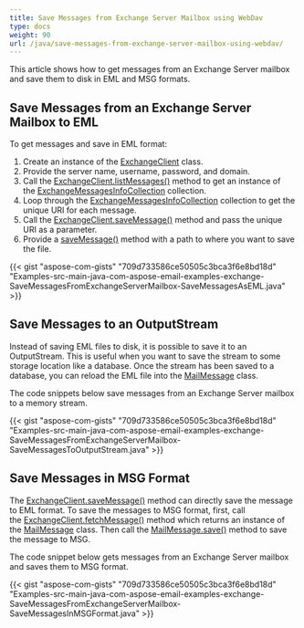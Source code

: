 ```yaml
---
title: Save Messages from Exchange Server Mailbox using WebDav
type: docs
weight: 90
url: /java/save-messages-from-exchange-server-mailbox-using-webdav/
---
```


This article shows how to get messages from an Exchange Server mailbox and save them to disk in EML and MSG formats.
## **Save Messages from an Exchange Server Mailbox to EML**
To get messages and save in EML format:

1. Create an instance of the [ExchangeClient](https://apireference.aspose.com/email/java/com.aspose.email/exchangeclient) class.
1. Provide the server name, username, password, and domain.
1. Call the [ExchangeClient.listMessages()](https://apireference.aspose.com/email/java/com.aspose.email/exchangeclient#listMessages\(java.lang.String\)) method to get an instance of the [ExchangeMessagesInfoCollection](https://apireference.aspose.com/email/java/com.aspose.email/ExchangeMessageInfoCollection) collection.
1. Loop through the [ExchangeMessagesInfoCollection](https://apireference.aspose.com/email/java/com.aspose.email/ExchangeMessageInfoCollection) collection to get the unique URI for each message.
1. Call the [ExchangeClient.saveMessage()](https://apireference.aspose.com/email/java/com.aspose.email/exchangeclient#saveMessage\(java.lang.String,%20java.io.OutputStream\)) method and pass the unique URI as a parameter.
1. Provide a [saveMessage()](https://apireference.aspose.com/email/java/com.aspose.email/exchangeclient#saveMessage\(java.lang.String,%20java.io.OutputStream\)) method with a path to where you want to save the file.
 

{{< gist "aspose-com-gists" "709d733586ce50505c3bca3f6e8bd18d" "Examples-src-main-java-com-aspose-email-examples-exchange-SaveMessagesFromExchangeServerMailbox-SaveMessagesAsEML.java" >}}
## **Save Messages to an OutputStream**
Instead of saving EML files to disk, it is possible to save it to an OutputStream. This is useful when you want to save the stream to some storage location like a database. Once the stream has been saved to a database, you can reload the EML file into the [MailMessage](https://apireference.aspose.com/email/java/com.aspose.email/MailMessage) class.

The code snippets below save messages from an Exchange Server mailbox to a memory stream.

{{< gist "aspose-com-gists" "709d733586ce50505c3bca3f6e8bd18d" "Examples-src-main-java-com-aspose-email-examples-exchange-SaveMessagesFromExchangeServerMailbox-SaveMessagesToOutputStream.java" >}}
## **Save Messages in MSG Format**
The [ExchangeClient.saveMessage()](https://apireference.aspose.com/email/java/com.aspose.email/exchangeclient#saveMessage\(java.lang.String,%20java.io.OutputStream\)) method can directly save the message to EML format. To save the messages to MSG format, first, call the [ExchangeClient.fetchMessage()](https://apireference.aspose.com/email/java/com.aspose.email/exchangeclient#fetchMessage\(java.lang.String\)) method which returns an instance of the [MailMessage](https://apireference.aspose.com/email/java/com.aspose.email/MailMessage) class. Then call the [MailMessage.save()](https://apireference.aspose.com/email/java/com.aspose.email/MailMessage#save\(java.io.OutputStream\)) method to save the message to MSG.

The code snippet below gets messages from an Exchange Server mailbox and saves them to MSG format.

{{< gist "aspose-com-gists" "709d733586ce50505c3bca3f6e8bd18d" "Examples-src-main-java-com-aspose-email-examples-exchange-SaveMessagesFromExchangeServerMailbox-SaveMessagesInMSGFormat.java" >}}

